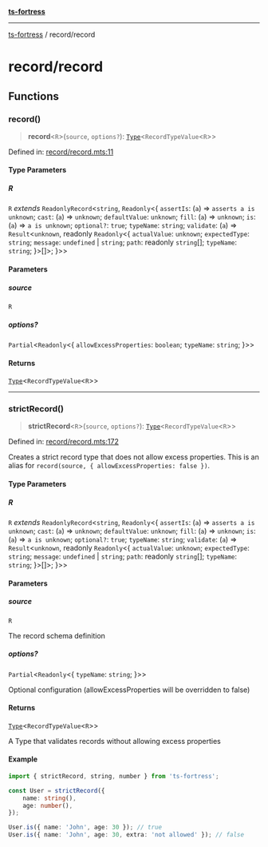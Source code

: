 [**ts-fortress**](../README.md)

---

[ts-fortress](../README.md) / record/record

# record/record

## Functions

### record()

> **record**\<`R`\>(`source`, `options?`): [`Type`](../type.md#type)\<`RecordTypeValue`\<`R`\>\>

Defined in: [record/record.mts:11](https://github.com/noshiro-pf/ts-fortress/blob/main/src/record/record.mts#L11)

#### Type Parameters

##### R

`R` _extends_ `ReadonlyRecord`\<`string`, `Readonly`\<\{ `assertIs`: (`a`) => `asserts a is unknown`; `cast`: (`a`) => `unknown`; `defaultValue`: `unknown`; `fill`: (`a`) => `unknown`; `is`: (`a`) => `a is unknown`; `optional?`: `true`; `typeName`: `string`; `validate`: (`a`) => `Result`\<`unknown`, readonly `Readonly`\<\{ `actualValue`: `unknown`; `expectedType`: `string`; `message`: `undefined` \| `string`; `path`: readonly `string`[]; `typeName`: `string`; \}\>[]\>; \}\>\>

#### Parameters

##### source

`R`

##### options?

`Partial`\<`Readonly`\<\{ `allowExcessProperties`: `boolean`; `typeName`: `string`; \}\>\>

#### Returns

[`Type`](../type.md#type)\<`RecordTypeValue`\<`R`\>\>

---

### strictRecord()

> **strictRecord**\<`R`\>(`source`, `options?`): [`Type`](../type.md#type)\<`RecordTypeValue`\<`R`\>\>

Defined in: [record/record.mts:172](https://github.com/noshiro-pf/ts-fortress/blob/main/src/record/record.mts#L172)

Creates a strict record type that does not allow excess properties.
This is an alias for `record(source, { allowExcessProperties: false })`.

#### Type Parameters

##### R

`R` _extends_ `ReadonlyRecord`\<`string`, `Readonly`\<\{ `assertIs`: (`a`) => `asserts a is unknown`; `cast`: (`a`) => `unknown`; `defaultValue`: `unknown`; `fill`: (`a`) => `unknown`; `is`: (`a`) => `a is unknown`; `optional?`: `true`; `typeName`: `string`; `validate`: (`a`) => `Result`\<`unknown`, readonly `Readonly`\<\{ `actualValue`: `unknown`; `expectedType`: `string`; `message`: `undefined` \| `string`; `path`: readonly `string`[]; `typeName`: `string`; \}\>[]\>; \}\>\>

#### Parameters

##### source

`R`

The record schema definition

##### options?

`Partial`\<`Readonly`\<\{ `typeName`: `string`; \}\>\>

Optional configuration (allowExcessProperties will be overridden to false)

#### Returns

[`Type`](../type.md#type)\<`RecordTypeValue`\<`R`\>\>

A Type that validates records without allowing excess properties

#### Example

```typescript
import { strictRecord, string, number } from 'ts-fortress';

const User = strictRecord({
    name: string(),
    age: number(),
});

User.is({ name: 'John', age: 30 }); // true
User.is({ name: 'John', age: 30, extra: 'not allowed' }); // false
```
